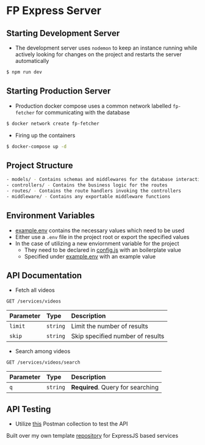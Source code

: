 # FP Express Server

## Starting Development Server

* The development server uses `nodemon` to keep an instance running while actively looking for changes on the project and restarts the server automatically
```bash
$ npm run dev
```

## Starting Production Server

* Production docker compose uses a common network labelled `fp-fetcher` for communicating with the database
```bash
$ docker network create fp-fetcher
```
* Firing up the containers
```bash
$ docker-compose up -d
```

## Project Structure

```bash
- models/ - Contains schemas and middlewares for the database interaction
- controllers/ - Contains the business logic for the routes
- routes/ - Contains the route handlers invoking the controllers
- middleware/ - Contains any exportable middleware functions
```

## Environment Variables

* [example.env](example.env) contains the necessary values which need to be used
* Either use a `.env` file in the project root or export the specified values
* In the case of utilizing a new enviornment variable for the project
    * They need to be declared in [config.js](config/config.js) with an boilerplate value
    * Specified under [example.env](example.env) with an example value

## API Documentation
* Fetch all videos
```http
GET /services/videos
```
| Parameter | Type | Description |
| :--- | :--- | :--- |
| `limit` | `string` | Limit the number of results |
| `skip` | `string` | Skip specified number of results |

* Search among videos
```http
GET /services/videos/search
```
| Parameter | Type | Description |
| :--- | :--- | :--- |
| `q` | `string` | **Required**. Query for searching |

## API Testing
* Utilize [this](https://transfer.sh/EXEvGD/fp-fetcher-collection.json) Postman collection to test the API

Built over my own template [repository](https://github.com/Pranay-Narang/express-service-template) for ExpressJS based services